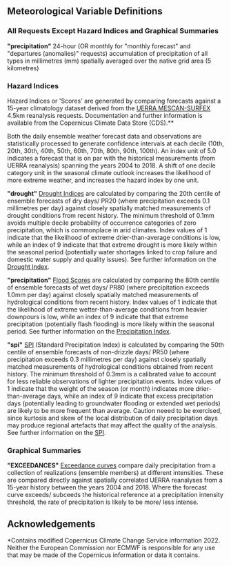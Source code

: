 ## Meteorological Variable Definitions

### All Requests Except Hazard Indices and Graphical Summaries

**"precipitation"** 24-hour (OR monthly for "monthly forecast" and "departures (anomalies)" requests) accumulation of precipitation of all types in millimetres (mm) spatially averaged over the native grid area (5 kilometres)

### Hazard Indices

Hazard Indices or 'Scores' are generated by comparing forecasts against a 15-year climatology dataset derived from the [UERRA MESCAN-SURFEX](https://cds.climate.copernicus.eu/cdsapp#!/dataset/reanalysis-uerra-europe-single-levels?tab=overview) 4.5km reanalysis requests. Documentation and further information is available from the Copernicus Climate Data Store (CDS).**

Both the daily ensemble weather forecast data and observations are statistically processed to generate confidence intervals at each decile (10th, 20th, 30th, 40th, 50th, 60th, 70th, 80th, 90th, 100th). An index unit of 5.0 indicates a forecast that is on par with the historical measurements (from UERRA reanalysis) spanning the years 2004 to 2018. A shift of one decile category unit in the seasonal climate outlook increases the likelihood of more extreme weather, and increases the hazard index by one unit.

**"drought"** <ins>Drought Indices</ins> are calculated by comparing the 20th centile of ensemble forecasts of dry days/ PR20 (where precipitation exceeds 0.1 millimetres per day) against closely spatially matched measurements of drought conditions from recent history. The minimum threshold of 0.1mm avoids multiple decile probability of occurrence categories of zero precipitation, which is commonplace in arid climates. Index values of 1 indicate that the likelihood of extreme drier-than-average conditions is low, while an index of 9 indicate that that extreme drought is more likely within the seasonal period (potentially water shortages linked to crop failure and domestic water supply and quality issues).
See further information on the [Drought Index](https://github.com/cjnankervis/Re-Climate/blob/main/About-Hazard-Indices.md#drought-index).

**"precipitation"** <ins>Flood Scores</ins> are calculated by comparing the 80th centile of ensemble forecasts of wet days/ PR80 (where precipitation exceeds 1.0mm per day) against closely spatially matched measurements of hydrological conditions from recent history. Index values of 1 indicate that the likelihood of extreme wetter-than-average conditions from heavier downpours is low, while an index of 9 indicate that that extreme precipitation (potentially flash flooding) is more likely within the seasonal period.
See further information on the [Precipitation Index](https://github.com/cjnankervis/Re-Climate/blob/main/About-Hazard-Indices.md#precipitation-index).

**"spi"** <ins>SPI</ins> (Standard Precipitation Index) is calculated by comparing the 50th centile of ensemble forecasts of non-drizzle days/ PR50 (where precipitation exceeds 0.3 millimetres per day) against closely spatially matched measurements of hydrological conditions obtained from recent history. The minimum threshold of 0.3mm is a calibrated value to account for less reliable observations of lighter precipitation events. Index values of 1 indicate that the weight of the season (or month) indicates more drier-than-average days, while an index of 9 indicate that excess precipitation days (potentially leading to groundwater flooding or extended wet periods) are likely to be more frequent than average. Caution neeed to be exercised, since kurtosis and skew of the local distribution of daily precipitation days may produce regional artefacts that may affect the quality of the analysis.
See further information on the [SPI](https://github.com/cjnankervis/Re-Climate/blob/main/About-Hazard-Indices.md#standardized-precipitation-index-spi).

### Graphical Summaries

**"EXCEEDANCES"** <ins>Exceedance curves</ins> compare daily precipitation from a collection of realizations (ensemble members) at different intensities. These are compared directly against spatially correlated UERRA reanalyses from a 15-year history between the years 2004 and 2018. Where the forecast curve exceeds/ subceeds the historical reference at a precipitation intensity threshold, the rate of precipitation is likely to be more/ less intense. 

## Acknowledgements

*Contains modified Copernicus Climate Change Service information 2022. Neither the European Commission nor ECMWF is responsible for any use that may be made of the Copernicus information or data it contains.
